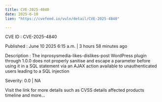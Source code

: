 ```yaml
---
title: CVE-2025-4840
date: 2025-6-10
lien: "https://cvefeed.io/vuln/detail/CVE-2025-4840"

---
```


CVE ID : CVE-2025-4840

Published :  June 10
2025
6:15 a.m. | 3 hours
58 minutes ago

Description : The inprosysmedia-likes-dislikes-post WordPress plugin through 1.0.0 does not properly sanitise and escape a parameter before using it in a SQL statement via an AJAX action available to unauthenticated users
leading to a SQL injection

Severity: 0.0 | NA

Visit the link for more details
such as CVSS details
affected products
timeline
and more...
